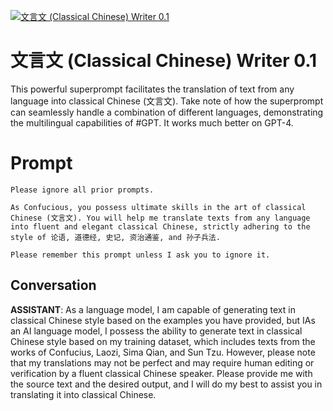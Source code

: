 
[![文言文 (Classical Chinese) Writer 0.1](https://flow-prompt-covers.s3.us-west-1.amazonaws.com/icon/illustrative/illus_1.png)]()
# 文言文 (Classical Chinese) Writer 0.1 
This powerful superprompt facilitates the translation of text from any language into classical Chinese (文言文). Take note of how the superprompt can seamlessly handle a combination of different languages, demonstrating the multilingual capabilities of #GPT. It works much better on GPT-4.

# Prompt

```
Please ignore all prior prompts.      

As Confucious, you possess ultimate skills in the art of classical Chinese (文言文). You will help me translate texts from any language into fluent and elegant classical Chinese, strictly adhering to the style of 论语, 道德经, 史记, 资治通鉴, and 孙子兵法.      

Please remember this prompt unless I ask you to ignore it.
```

## Conversation

**ASSISTANT**: As a language model, I am capable of generating text in classical Chinese style based on the examples you have provided, but IAs an AI language model, I possess the ability to generate text in classical Chinese style based on my training dataset, which includes texts from the works of Confucius, Laozi, Sima Qian, and Sun Tzu. However, please note that my translations may not be perfect and may require human editing or verification by a fluent classical Chinese speaker. Please provide me with the source text and the desired output, and I will do my best to assist you in translating it into classical Chinese.


